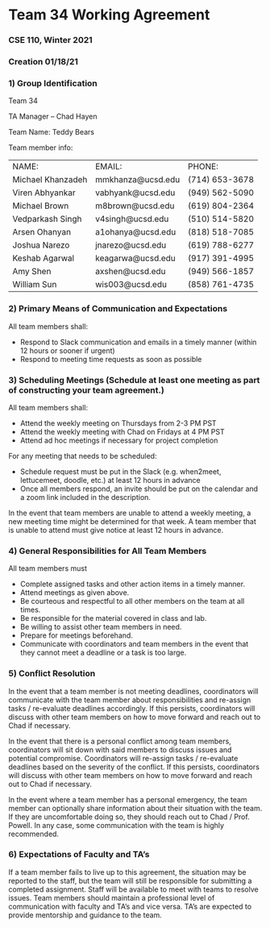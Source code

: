 # Team 34 Working Agreement


### CSE 110, Winter 2021


### Creation 01/18/21

### 1) Group Identification

Team 34

TA Manager – Chad Hayen

Team Name: Teddy Bears

Team member info:


<table>
  <tr>
   <td>NAME:
   </td>
   <td>EMAIL:
   </td>
   <td>PHONE:
   </td>
  </tr>
  <tr>
   <td>Michael Khanzadeh          
   </td>
   <td>mmkhanza@ucsd.edu
   </td>
   <td>(714) 653-3678
   </td>
  </tr>
  <tr>
   <td>Viren Abhyankar
   </td>
   <td>vabhyank@ucsd.edu
   </td>
   <td>(949) 562-5090
   </td>
  </tr>
  <tr>
   <td>Michael Brown
   </td>
   <td>m8brown@ucsd.edu
   </td>
   <td>(619) 804-2364
   </td>
  </tr>
  <tr>
   <td>Vedparkash Singh
   </td>
   <td>v4singh@ucsd.edu
   </td>
   <td>(510) 514-5820
   </td>
  </tr>
  <tr>
   <td>Arsen Ohanyan
   </td>
   <td>a1ohanya@ucsd.edu
   </td>
   <td>(818) 518-7085
   </td>
  </tr>
  <tr>
   <td>Joshua Narezo
   </td>
   <td>jnarezo@ucsd.edu
   </td>
   <td>(619) 788-6277
   </td>
  </tr>
  <tr>
   <td>Keshab Agarwal
   </td>
   <td>keagarwa@ucsd.edu
   </td>
   <td>(917) 391-4995
   </td>
  </tr>
  <tr>
   <td>Amy Shen
   </td>
   <td>axshen@ucsd.edu
   </td>
   <td>(949) 566-1857
   </td>
  </tr>
  <tr>
   <td>William Sun
   </td>
   <td>wis003@ucsd.edu
   </td>
   <td>(858) 761-4735
   </td>
  </tr>
</table>


### 2) Primary Means of Communication and Expectations

All team members shall:



*   Respond to Slack communication and emails in a timely manner (within 12 hours or sooner if urgent)
*   Respond to meeting time requests as soon as possible

### 3) Scheduling Meetings (Schedule at least one meeting as part of constructing your team agreement.)

All team members shall:



*   Attend the weekly meeting on Thursdays from 2-3 PM PST
*   Attend the weekly meeting with Chad on Fridays at 4 PM PST
*   Attend ad hoc meetings if necessary for project completion

For any meeting that needs to be scheduled:



*   Schedule request must be put in the Slack (e.g. when2meet, lettucemeet, doodle, etc.) at least 12 hours in advance
*   Once all members respond, an invite should be put on the calendar and a zoom link included in the description.

In the event that team members are unable to attend a weekly meeting, a new meeting time might be determined for that week. A team member that is unable to attend must give notice at least 12 hours in advance. 

### 4) General Responsibilities for All Team Members

All team members must



*   Complete assigned tasks and other action items in a timely manner.
*   Attend meetings as given above.
*   Be courteous and respectful to all other members on the team at all times.
*   Be responsible for the material covered in class and lab.
*   Be willing to assist other team members in need.
*   Prepare for meetings beforehand.
*   Communicate with coordinators and team members in the event that they cannot meet a deadline or a task is too large.

### 5) Conflict Resolution

In the event that a team member is not meeting deadlines, coordinators will communicate with the team member about responsibilities and re-assign tasks / re-evaluate deadlines accordingly. If this persists, coordinators will discuss with other team members on how to move forward and reach out to Chad if necessary.

In the event that there is a personal conflict among team members, coordinators will sit down with said members to discuss issues and potential compromise. Coordinators will re-assign tasks / re-evaluate deadlines based on the severity of the conflict. If this persists, coordinators will discuss with other team members on how to move forward and reach out to Chad if necessary. 

In the event where a team member has a personal emergency, the team member can optionally share information about their situation with the team. If they are uncomfortable doing so, they should reach out to Chad / Prof. Powell. In any case, some communication with the team is highly recommended.

### 6) Expectations of Faculty and TA’s

If a team member fails to live up to this agreement, the situation may be reported to the staff, but the team will still be responsible for submitting a completed assignment. Staff will be available to meet with teams to resolve issues. Team members should maintain a professional level of communication with faculty and TA’s and vice versa. TA’s are expected to provide mentorship and guidance to the team.
